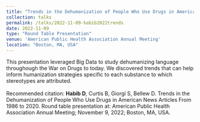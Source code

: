 ```yaml
---	
title: "Trends in the Dehumanization of People Who Use Drugs in American News Articles From 1986 to 2020"	
collection: talks	
permalink: /talks/2022-11-09-habib2022trends
date: 2022-11-09
type: "Round Table Presentation"
venue: 'American Public Health Association Annual Meeting'
location: "Boston, MA, USA"
---	
```

This presentation leveraged Big Data to study dehumanizing language throughough the War on Drugs to today. We discovered trends that can help inform humanization strategies specific to each substance to which stereotypes are attributed.
<br><br>
Recommended citation: **Habib D**, Curtis B, Giorgi S, Bellew D. Trends in the Dehumanization of People Who Use Drugs in American News Articles From 1986 to 2020. Round table presentation at: American Public Health Association Annual Meeting; November 9, 2022; Boston, MA, USA.
